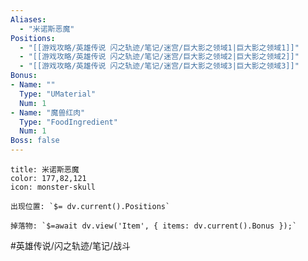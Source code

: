 ```yaml
---
Aliases:
  - "米诺斯恶魔"
Positions:
  - "[[游戏攻略/英雄传说 闪之轨迹/笔记/迷宫/巨大影之领域1|巨大影之领域1]]"
  - "[[游戏攻略/英雄传说 闪之轨迹/笔记/迷宫/巨大影之领域2|巨大影之领域2]]"
  - "[[游戏攻略/英雄传说 闪之轨迹/笔记/迷宫/巨大影之领域3|巨大影之领域3]]"
Bonus:
- Name: ""
  Type: "UMaterial"
  Num: 1
- Name: "魔兽红肉"
  Type: "FoodIngredient"
  Num: 1
Boss: false
---
```

```ad-quote
title: 米诺斯恶魔
color: 177,82,121
icon: monster-skull

出现位置: `$= dv.current().Positions`

掉落物: `$=await dv.view('Item', { items: dv.current().Bonus });`

```

#英雄传说/闪之轨迹/笔记/战斗